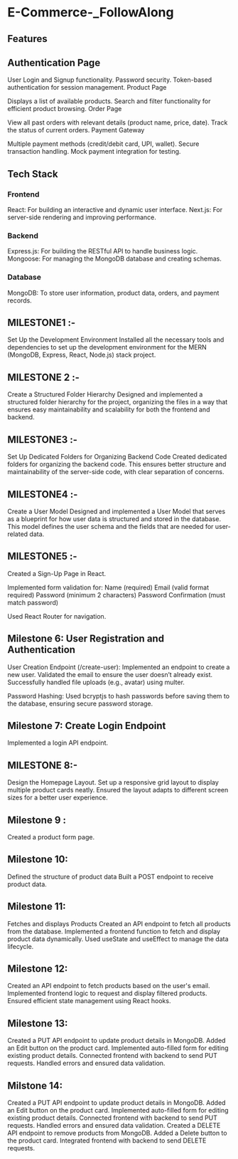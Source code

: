 # E-Commerce-_FollowAlong
## Features

## Authentication Page

User Login and Signup functionality.
Password security.
Token-based authentication for session management.
Product Page

Displays a list of available products.
Search and filter functionality for efficient product browsing.
Order Page

View all past orders with relevant details (product name, price, date).
Track the status of current orders.
Payment Gateway

Multiple payment methods (credit/debit card, UPI, wallet).
Secure transaction handling.
Mock payment integration for testing.

## Tech Stack
### Frontend
React: For building an interactive and dynamic user interface.
Next.js: For server-side rendering and improving performance.

### Backend
Express.js: For building the RESTful API to handle business logic.
Mongoose: For managing the MongoDB database and creating schemas.

### Database
MongoDB: To store user information, product data, orders, and payment records.

## MILESTONE1 :-
Set Up the Development Environment Installed all the necessary tools and dependencies to set up the development environment for the MERN (MongoDB, Express, React, Node.js) stack project. 

## MILESTONE 2 :-
Create a Structured Folder Hierarchy Designed and implemented a structured folder hierarchy for the project, organizing the files in a way that ensures easy maintainability and scalability for both the frontend and backend.

## MILESTONE3 :-
Set Up Dedicated Folders for Organizing Backend Code Created dedicated folders for organizing the backend code. This ensures better structure and maintainability of the server-side code, with clear separation of concerns.

## MILESTONE4 :-
Create a User Model Designed and implemented a User Model that serves as a blueprint for how user data is structured and stored in the database. This model defines the user schema and the fields that are needed for user-related data.

## MILESTONE5 :-
Created a Sign-Up Page in React.

Implemented form validation for: Name (required) Email (valid format required) Password (minimum 2 characters) Password Confirmation (must match password)

Used React Router for navigation.

## Milestone 6: User Registration and Authentication
User Creation Endpoint (/create-user): Implemented an endpoint to create a new user. Validated the email to ensure the user doesn’t already exist. Successfully handled file uploads (e.g., avatar) using multer.

Password Hashing: Used bcryptjs to hash passwords before saving them to the database, ensuring secure password storage.


## Milestone 7: Create Login Endpoint
Implemented a login API endpoint.

## MILESTONE 8:-
Design the Homepage Layout. Set up a responsive grid layout to display multiple product cards neatly. Ensured the layout adapts to different screen sizes for a better user experience.

## Milestone 9 : 
Created a product form page.

## Milestone 10: 
Defined the structure of product data
Built a POST endpoint to receive product data.

## Milestone 11:
Fetches and displays Products 
Created an API endpoint to fetch all products from the database.
Implemented a frontend function to fetch and display product data dynamically.
Used useState and useEffect to manage the data lifecycle.


## Milestone 12:
Created an API endpoint to fetch products based on the user's email.
Implemented frontend logic to request and display filtered products.
Ensured efficient state management using React hooks.

## Milestone 13:
Created a PUT API endpoint to update product details in MongoDB.
Added an Edit button on the product card.
Implemented auto-filled form for editing existing product details.
Connected frontend with backend to send PUT requests.
Handled errors and ensured data validation.

## Milstone 14:
Created a PUT API endpoint to update product details in MongoDB.
Added an Edit button on the product card.
Implemented auto-filled form for editing existing product details.
Connected frontend with backend to send PUT requests.
Handled errors and ensured data validation.
Created a DELETE API endpoint to remove products from MongoDB.
Added a Delete button to the product card.
Integrated frontend with backend to send DELETE requests.
